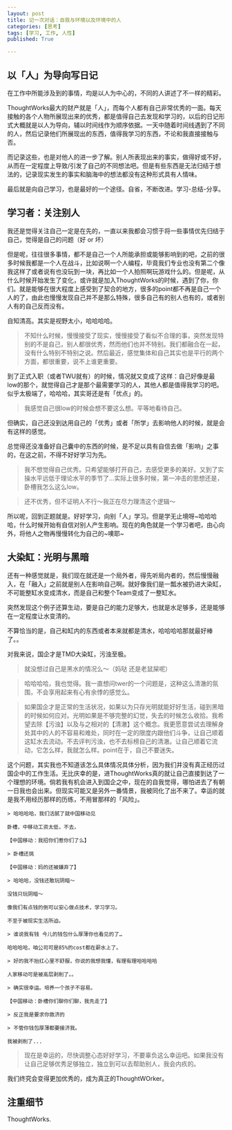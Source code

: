 ```yaml
---
layout: post
title: 记一次对话：自我与环境以及环境中的人
categories: [思考]
tags: [学习, 工作, 人性]
published: True

---
```


## 以「人」为导向写日记

在工作中所能涉及到的事情，均是以人为中心的，不同的人讲述了不一样的精彩。

ThoughtWorks最大的财产就是「人」，而每个人都有自己非常优秀的一面。每天接触的各个人物所展现出来的优秀，都是值得自己去发现和学习的，以后的日记形式大概就是以人为导向，辅以时间线作为顺序依据。一天中随着时间线遇到了不同的人，然后记录他们所展现出的东西，值得我学习的东西，不论和我直接接触与否。

而记录这些，也是对他人的进一步了解。别人所表现出来的事实，做得好或不好，从而在一定程度上导致/引发了自己的不同想法吧。但是有些东西是无法归结于想法的，记录现实发生的事实和脑海中的想法都没有这种形式具有人情味。

最后就是向自己学习，也是最好的一个途径。自省，不断改进。学习-总结-分享。

## 学习者：关注别人

我还是觉得关注自己一定是在先的，一直以来我都会习惯于将一些事情优先归结于自己，觉得是自己的问题（好 or 坏）
  
但是呢，往往很多事情，都不是自己一个人所能承担或能够影响到的吧，之前的很多时候我都是一个人在战斗，比如说啊一个人编程，毕竟我们专业也没有第二个像我这样了或者说有也没玩到一块，再比如一个人拍照啊玩游戏什么的。但是呢，从什么时候开始发生了变化，或许就是加入ThoughtWorks的时候，遇到了你，你们。就是能够在很大程度上感受到了契合的地方，很多的point都不再是自己一个人的了，由此也慢慢发现自己并不是那么特殊，很多自己有的别人也有的，或者别人有的自己反而没有。
  
自知清高。其实是视野太小，哈哈哈哈。

> 不知什么时候，慢慢接受了现实，慢慢接受了看似不合理的事，突然发现特别的不是自己，别人都很优秀，然而他们也并不特别。我们都融合在一起，没有什么特别不特别之说。然后最近，感觉集体和自己其实也是平行的两个方面，都很重要，说不上谁更重要。

到了正式入职（或者TWU就有）的时候，情况就又变成了这样：自己好像是最low的那个，就觉得自己才是那个最需要学习的人，其他人都是值得我学习的吧。  似乎太极端了，哈哈哈，其实哥还是有「优点」的。
  
> 我感觉自己很low的时候会想不要这么想。平等地看待自己。
  
但确实，自己还没到达用自己的「优秀」或者「所学」去影响他人的时候，就是会有这样的感觉。
  
总觉得还没准备好自己囊中的东西的时候，是不足以具有自信去做「影响」之事的，在这之前，不得不好好学习为先。

> 我不想觉得自己优秀。只希望能够打开自己，去感受更多的美好。又到了实操水平远低于理论水平的季节了…实际上很多时候，第一冲击的思想还是，卧槽我怎么这么low。

> 还不优秀，但不证明人不行～我正在尽力理清这个逻辑～
  
所以呢，回到正题就是。好好学习，向别「人」学习。但是学无止境呀~哈哈哈哈，什么时候开始有自信对别人产生影响。现在的角色就是一个学习者吧，由心向外，将他人之物再慢慢转化为自己的~噢耶~
  
## 大染缸：光明与黑暗

还有一种感觉就是，我们现在就还是一个局外者，得先听局内者的，然后慢慢融入，在「融入」之前就是别人在影响自己啊。就好像我们是一瓢水被扔进大染缸，不可能整缸水变成清水，而是自己和整个Team变成了一整缸水。

突然发现这个例子还算生动，要是自己的能力足够大，也就是水足够多，还是能够在一定程度让水变清的。
  
不算恰当的是，自己和缸内的东西或者本来就都是清水，哈哈哈哈那就最好棒了。。
  
对我来说，国企才是TMD大染缸，污浊至极。

> 就没想过自己是黑水的情况么～（妈哒 还是老鼠屎呢）

> 哈哈哈哈，我也觉得。我一直想问twer的一个问题是，这种这么清澈的氛围，不会享用起来有心有余悸的感觉么。

> 如果国企才是正常的生活状况，如果以为只存光明就能好好生活，碰到黑暗的时候如何应对。光明如果是不够完整的幻觉，失去的时候怎么收拾。我希望去除【污浊】以及与之相对的【清澈】这个概念。我更愿意尝试去理解身处其中的人的不容易和难处，同时在一定的限度内跟他们斗争，让自己顺着这缸水去流动。不去评判污浊，也不去标榜自己的清澈。让自己顺着它流动，它怎么样，我就怎么样。point在于，自己不要迷失。
  
这个问题，其实我也不知道该怎么具体情况具体分析，因为我们并没有真正经历过国企中的工作生活。无比庆幸的是，进ThoughtWorks真的就让自己直接到达了一个理想的环境。倘若我有机会进入到国企之中，现在的自我觉得，哪怕进去了有朝一日我也会出来。但现实可能又是另外一番情景，我被同化了出不来了。幸运的就是我不用经历那样的历练，不用冒那样的「风险」。

```
> 哈哈哈哈，我们活腻了就中国移动见
  
卧槽，中移动工资太低，不去，

【中国移动：我招你们惹你们了么】

> 卧槽还挑
  
【中国移动：妈的还被嫌弃了】

> 哈哈哈，没钱还敢玩阴暗～
  
没钱只玩阴暗～ 

像我们有点钱的倒可以安心做点技术，学习学习。

不至于被现实生活所迫。

> 谁说我有钱 今儿的钱包什么厚薄你也看见的了…
  
哈哈哈哈，咱公司可是85%的cost都在薪水上了。

> 好的我不抬扛心里不舒服，你说的我想我懂，有理有理哈哈哈哈
  
人家移动可是被高层剥削了。。
  
> 确实很幸运。培养一个孩子不容易。

【中国移动：卧槽你们聊你们聊，我先走了】
  
> 反正我是要求你救济的

> 不管你钱包厚薄都要接济我。

我被剥削了...
```

> 现在是幸运的，尽快调整心态好好学习，不要辜负这么幸运吧。如果我没有让自己足够优秀足够独立，独立到可以去帮助别人，我会内疚的。

我们终究会变得更加优秀的，成为真正的ThoughtWOrker。

## 注重细节

ThoughtWorks.
